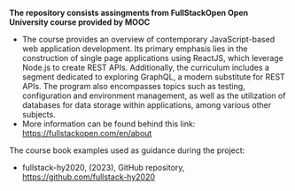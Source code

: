 **The repository consists assingments from FullStackOpen Open University course provided by MOOC**
- The course provides an overview of contemporary JavaScript-based web application development. Its primary emphasis lies in the construction of single page applications using ReactJS, which leverage Node.js to create REST APIs. Additionally, the curriculum includes a segment dedicated to exploring GraphQL, a modern substitute for REST APIs. The program also encompasses topics such as testing, configuration and environment management, as well as the utilization of databases for data storage within applications, among various other subjects.
- More information can be found behind this link: https://fullstackopen.com/en/about

The course book examples used as guidance during the project:
- fullstack-hy2020, (2023), GitHub repository,
https://github.com/fullstack-hy2020

